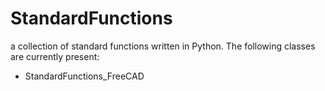 # StandardFunctions
a collection of standard functions written in Python.
The following classes are currently present:
  - StandardFunctions_FreeCAD
